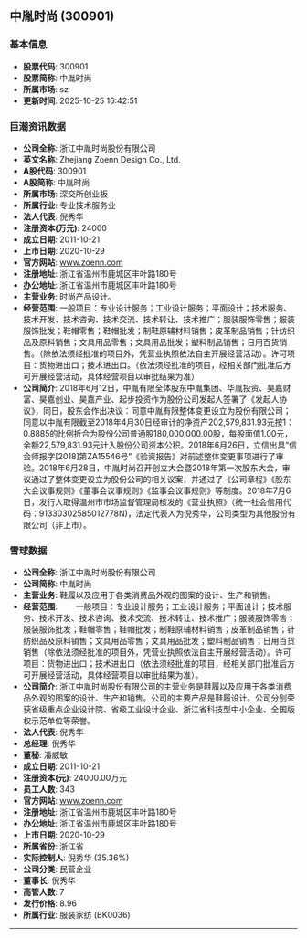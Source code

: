 ## 中胤时尚 (300901)

### 基本信息

- **股票代码**: 300901
- **股票简称**: 中胤时尚
- **所属市场**: sz
- **更新时间**: 2025-10-25 16:42:51

### 巨潮资讯数据

- **公司全称**: 浙江中胤时尚股份有限公司
- **英文名称**: Zhejiang Zoenn Design Co., Ltd.
- **A股代码**: 300901
- **A股简称**: 中胤时尚
- **所属市场**: 深交所创业板
- **所属行业**: 专业技术服务业
- **法人代表**: 倪秀华
- **注册资本(万元)**: 24000
- **成立日期**: 2011-10-21
- **上市日期**: 2020-10-29
- **官方网站**: www.zoenn.com
- **注册地址**: 浙江省温州市鹿城区丰叶路180号
- **办公地址**: 浙江省温州市鹿城区丰叶路180号
- **主营业务**: 时尚产品设计。
- **经营范围**: 一般项目：专业设计服务；工业设计服务；平面设计；技术服务、技术开发、技术咨询、技术交流、技术转让、技术推广；服装服饰零售；服装服饰批发；鞋帽零售；鞋帽批发；制鞋原辅材料销售；皮革制品销售；针纺织品及原料销售；文具用品零售；文具用品批发；塑料制品销售；日用百货销售。（除依法须经批准的项目外，凭营业执照依法自主开展经营活动）。许可项目：货物进出口；技术进出口。（依法须经批准的项目，经相关部门批准后方可开展经营活动，具体经营项目以审批结果为准）
- **公司简介**: 2018年6月12日，中胤有限全体股东中胤集团、华胤投资、昊嘉财富、昊嘉创业、昊嘉产业、起步投资作为股份公司发起人签署了《发起人协议》，同日，股东会作出决议：同意中胤有限整体变更设立为股份有限公司；同意以中胤有限截至2018年4月30日经审计的净资产202,579,831.93元按1：0.8885的比例折合为股份公司普通股180,000,000.00股，每股面值1.00元，余额22,579,831.93元计入股份公司资本公积。2018年6月26日，立信出具“信会师报字[2018]第ZA15546号”《验资报告》对前述整体变更事项进行了审验。2018年6月28日，中胤时尚召开创立大会暨2018年第一次股东大会，审议通过了整体变更设立为股份公司的相关议案，并通过了《公司章程》《股东大会议事规则》《董事会议事规则》《监事会议事规则》等制度。2018年7月6日，发行人取得温州市市场监督管理局核发的《营业执照》（统一社会信用代码：91330302585012778N)，法定代表人为倪秀华，公司类型为其他股份有限公司（非上市）。

### 雪球数据

- **公司全称**: 浙江中胤时尚股份有限公司
- **公司简称**: 中胤时尚
- **主营业务**: 鞋履以及应用于各类消费品外观的图案的设计、生产和销售。
- **经营范围**: 　　一般项目：专业设计服务；工业设计服务；平面设计；技术服务、技术开发、技术咨询、技术交流、技术转让、技术推广；服装服饰零售；服装服饰批发；鞋帽零售；鞋帽批发；制鞋原辅材料销售；皮革制品销售；针纺织品及原料销售；文具用品零售；文具用品批发；塑料制品销售；日用百货销售（除依法须经批准的项目外，凭营业执照依法自主开展经营活动）。许可项目：货物进出口；技术进出口（依法须经批准的项目，经相关部门批准后方可开展经营活动，具体经营项目以审批结果为准）。
- **公司简介**: 浙江中胤时尚股份有限公司的主营业务是鞋履以及应用于各类消费品外观的图案的设计、生产和销售。公司的主要产品是鞋履设计。公司分别荣获省级重点企业设计院、省级工业设计企业、浙江省科技型中小企业、全国版权示范单位等荣誉。
- **法人代表**: 倪秀华
- **总经理**: 倪秀华
- **董秘**: 潘威敏
- **成立日期**: 2011-10-21
- **注册资本(元)**: 24000.00万元
- **员工人数**: 343
- **官方网站**: www.zoenn.com
- **注册地址**: 浙江省温州市鹿城区丰叶路180号
- **办公地址**: 浙江省温州市鹿城区丰叶路180号
- **上市日期**: 2020-10-29
- **所属省份**: 浙江省
- **实际控制人**: 倪秀华 (35.36%)
- **公司分类**: 民营企业
- **董事长**: 倪秀华
- **高管人数**: 7
- **发行价格**: 8.96
- **所属行业**: 服装家纺 (BK0036)

---